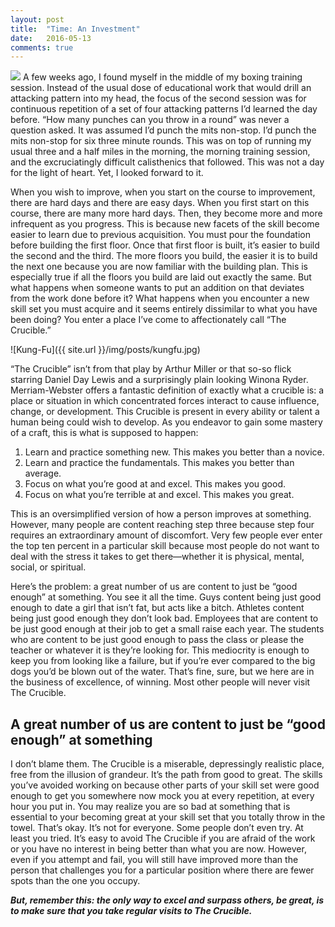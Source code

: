 ```yaml
---
layout: post
title:  "Time: An Investment"
date:   2016-05-13
comments: true
---
```

<img class="thumbnail-img" src="{{site.url}}/img/posts/time.jpg">
A few weeks ago, I found myself in the middle of my boxing training session. Instead of the usual dose of educational work that would drill an attacking pattern into my head, the focus of the second session was for continuous repetition of a set of four attacking patterns I’d learned the day before. “How many punches can you throw in a round” was never a question asked. It was assumed I’d punch the mits non-stop. I’d punch the mits non-stop for six three minute rounds. This was on top of running my usual three and a half miles in the morning, the morning training session, and the excruciatingly difficult calisthenics that followed. This was not a day for the light of heart. Yet, I looked forward to it.

<!--more-->

When you wish to improve, when you start on the course to improvement, there are hard days and there are easy days. When you first start on this course, there are many more hard days. Then, they become more and more infrequent as you progress. This is because new facets of the skill become easier to learn due to previous acquisition. You must pour the foundation before building the first floor. Once that first floor is built, it’s easier to build the second and the third. The more floors you build, the easier it is to build the next one because you are now familiar with the building plan. This is especially true if all the floors you build are laid out exactly the same. But what happens when someone wants to put an addition on that deviates from the work done before it? What happens when you encounter a new skill set you must acquire and it seems entirely dissimilar to what you have been doing? You enter a place I’ve come to affectionately call “The Crucible.”

![Kung-Fu]({{ site.url }}/img/posts/kungfu.jpg)

“The Crucible” isn’t from that play by Arthur Miller or that so-so flick starring Daniel Day Lewis and a surprisingly plain looking Winona Ryder. Merriam-Webster offers a fantastic definition of exactly what a crucible is: a place or situation in which concentrated forces interact to cause influence, change, or development. This Crucible is present in every ability or talent a human being could wish to develop. As you endeavor to gain some mastery of a craft, this is what is supposed to happen:



1. Learn and practice something new. This makes you better than a novice.
2. Learn and practice the fundamentals. This makes you better than average.
3. Focus on what you’re good at and excel. This makes you good.
4. Focus on what you’re terrible at and excel. This makes you great.


This is an oversimplified version of how a person improves at something. However, many people are content reaching step three because step four requires an extraordinary amount of discomfort. Very few people ever enter the top ten percent in a particular skill because most people do not want to deal with the stress it takes to get there—whether it is physical, mental, social, or spiritual.



Here’s the problem: a great number of us are content to just be “good enough” at something. You see it all the time. Guys content being just good enough to date a girl that isn’t fat, but acts like a bitch. Athletes content being just good enough they don’t look bad. Employees that are content to be just good enough at their job to get a small raise each year. The students who are content to be just good enough to pass the class or please the teacher or whatever it is they’re looking for. This mediocrity is enough to keep you from looking like a failure, but if you’re ever compared to the big dogs you’d be blown out of the water. That’s fine, sure, but we here are in the business of excellence, of winning. Most other people will never visit The Crucible.

## A great number of us are content to just be “good enough” at something

I don’t blame them. The Crucible is a miserable, depressingly realistic place, free from the illusion of grandeur. It’s the path from good to great. The skills you’ve avoided working on because other parts of your skill set were good enough to get you somewhere now mock you at every repetition, at every hour you put in. You may realize you are so bad at something that is essential to your becoming great at your skill set that you totally throw in the towel. That’s okay. It’s not for everyone. Some people don’t even try. At least you tried. It’s easy to avoid The Crucible if you are afraid of the work or you have no interest in being better than what you are now. However, even if you attempt and fail, you will still have improved more than the person that challenges you for a particular position where there are fewer spots than the one you occupy.



***But, remember this: the only way to excel and surpass others, be great, is to make sure that you take regular visits to The Crucible.***
